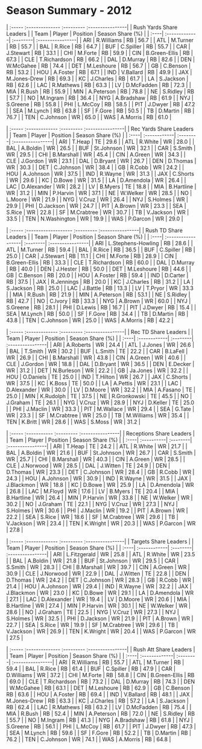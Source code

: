# Season Summary - 2012

| :----- :-------------- :--------- :----------------|
|              Rush Yards Share Leaders              |
| Team | Player        | Position | Season Share (%) |
| :----| :-------------| :--------| :----------------|
| ARI  | R.Williams    | RB       | 56.7             |
| ATL  | M.Turner      | RB       | 55.7             |
| BAL  | R.Rice        | RB       | 64.7             |
| BUF  | C.Spiller     | RB       | 55.7             |
| CAR  | J.Stewart     | RB       | 33.1             |
| CHI  | M.Forte       | RB       | 59.9             |
| CIN  | B.Green-Ellis | RB       | 67.3             |
| CLE  | T.Richardson  | RB       | 66.2             |
| DAL  | D.Murray      | RB       | 82.6             |
| DEN  | W.McGahee     | RB       | 74.4             |
| DET  | M.Leshoure    | RB       | 56.7             |
| GB   | C.Benson      | RB       | 53.2             |
| HOU  | A.Foster      | RB       | 67.1             |
| IND  | V.Ballard     | RB       | 49.9             |
| JAX  | M.Jones-Drew  | RB       | 69.3             |
| KC   | J.Charles     | RB       | 61.7             |
| LA   | S.Jackson     | RB       | 62.6             |
| LAC  | R.Mathews     | RB       | 63.3             |
| LV   | D.McFadden    | RB       | 72.3             |
| MIA  | R.Bush        | RB       | 55.9             |
| MIN  | A.Peterson    | RB       | 78.8             |
| NE   | S.Ridley      | RB       | 57.7             |
| NO   | M.Ingram      | RB       | 36.4             |
| NYG  | A.Bradshaw    | RB       | 61.9             |
| NYJ  | S.Greene      | RB       | 55.8             |
| PHI  | L.McCoy       | RB       | 58.5             |
| PIT  | J.Dwyer       | RB       | 47.2             |
| SEA  | M.Lynch       | RB       | 63.8             |
| SF   | F.Gore        | RB       | 50.5             |
| TB   | D.Martin      | RB       | 76.7             |
| TEN  | C.Johnson     | WR       | 65.0             |
| WAS  | A.Morris      | RB       | 61.0             |

| :----- :------------- :--------- :----------------|
|              Rec Yards Share Leaders              |
| Team | Player       | Position | Season Share (%) |
| :----| :------------| :--------| :----------------|
| ARI  | T.Heap       | TE       | 29.6             |
| ATL  | R.White      | WR       | 28.0             |
| BAL  | A.Boldin     | WR       | 26.5             |
| BUF  | St.Johnson   | WR       | 32.1             |
| CAR  | S.Smith      | WR       | 29.5             |
| CHI  | B.Marshall   | WR       | 45.4             |
| CIN  | A.Green      | WR       | 34.3             |
| CLE  | J.Gordon     | WR       | 23.1             |
| DAL  | D.Bryant     | WR       | 26.7             |
| DEN  | D.Thomas     | WR       | 30.3             |
| DET  | C.Johnson    | WR       | 38.4             |
| GB   | R.Cobb       | WR       | 24.2             |
| HOU  | A.Johnson    | WR       | 37.5             |
| IND  | R.Wayne      | WR       | 31.3             |
| JAX  | C.Shorts     | WR       | 29.6             |
| KC   | D.Bowe       | WR       | 31.5             |
| LA   | D.Amendola   | WR       | 26.4             |
| LAC  | D.Alexander  | WR       | 28.2             |
| LV   | B.Myers      | TE       | 18.8             |
| MIA  | B.Hartline   | WR       | 31.2             |
| MIN  | P.Harvin     | WR       | 37.1             |
| NE   | W.Welker     | WR       | 28.5             |
| NO   | L.Moore      | WR       | 21.9             |
| NYG  | V.Cruz       | WR       | 26.4             |
| NYJ  | S.Holmes     | WR       | 29.9             |
| PHI  | D.Jackson    | WR       | 24.7             |
| PIT  | A.Brown      | WR       | 23.3             |
| SEA  | S.Rice       | WR       | 22.8             |
| SF   | M.Crabtree   | WR       | 30.7             |
| TB   | V.Jackson    | WR       | 33.5             |
| TEN  | N.Washington | WR       | 19.9             |
| WAS  | P.Garcon     | WR       | 29.0             |

| :----- :------------------- :--------- :----------------|
|                  Rush TD Share Leaders                  |
| Team | Player             | Position | Season Share (%) |
| :----| :------------------| :--------| :----------------|
| ARI  | L.Stephens-Howling | RB       | 28.6             |
| ATL  | M.Turner           | RB       | 59.4             |
| BAL  | R.Rice             | RB       | 36.5             |
| BUF  | C.Spiller          | RB       | 25.0             |
| CAR  | J.Stewart          | RB       | 11.1             |
| CHI  | M.Forte            | RB       | 28.9             |
| CIN  | B.Green-Ellis      | RB       | 33.3             |
| CLE  | T.Richardson       | RB       | 60.0             |
| DAL  | D.Murray           | RB       | 40.0             |
| DEN  | J.Hester           | RB       | 50.0             |
| DET  | M.Leshoure         | RB       | 44.6             |
| GB   | C.Benson           | RB       | 20.0             |
| HOU  | A.Foster           | RB       | 59.4             |
| IND  | D.Carter           | RB       | 37.5             |
| JAX  | R.Jennings         | RB       | 20.0             |
| KC   | J.Charles          | RB       | 31.2             |
| LA   | S.Jackson          | RB       | 25.0             |
| LAC  | J.Battle           | RB       | 13.3             |
| LV   | T.Pryor            | WR       | 33.3             |
| MIA  | R.Bush             | RB       | 21.9             |
| MIN  | A.Peterson         | RB       | 53.1             |
| NE   | S.Ridley           | RB       | 42.7             |
| NO   | C.Ivory            | RB       | 33.3             |
| NYG  | A.Brown            | WR       | 60.0             |
| NYJ  | S.Greene           | RB       | 28.1             |
| PHI  | D.Lewis            | RB       | 16.7             |
| PIT  | J.Dwyer            | RB       | 15.4             |
| SEA  | M.Lynch            | RB       | 50.0             |
| SF   | F.Gore             | RB       | 34.4             |
| TB   | D.Martin           | RB       | 43.8             |
| TEN  | C.Johnson          | WR       | 25.0             |
| WAS  | A.Morris           | RB       | 42.2             |

| :----- :------------- :--------- :----------------|
|                Rec TD Share Leaders               |
| Team | Player       | Position | Season Share (%) |
| :----| :------------| :--------| :----------------|
| ARI  | A.Roberts    | WR       | 24.4             |
| ATL  | J.Jones      | WR       | 26.6             |
| BAL  | T.Smith      | WR       | 30.2             |
| BUF  | L.Smith      | TE       | 22.2             |
| CAR  | B.LaFell     | WR       | 26.9             |
| CHI  | B.Marshall   | WR       | 43.8             |
| CIN  | A.Green      | WR       | 40.6             |
| CLE  | J.Gordon     | WR       | 18.8             |
| DAL  | D.Bryant     | WR       | 36.5             |
| DEN  | E.Decker     | WR       | 31.2             |
| DET  | N.Burleson   | WR       | 22.2             |
| GB   | Ja.Jones     | WR       | 32.2             |
| HOU  | O.Daniels    | TE       | 25.0             |
| IND  | T.Hilton     | WR       | 26.7             |
| JAX  | C.Shorts     | WR       | 37.5             |
| KC   | K.Boss       | TE       | 50.0             |
| LA   | A.Pettis     | WR       | 23.1             |
| LAC  | D.Alexander  | WR       | 30.0             |
| LV   | D.Moore      | WR       | 32.2             |
| MIA  | A.Fasano     | TE       | 25.0             |
| MIN  | K.Rudolph    | TE       | 37.5             |
| NE   | R.Gronkowski | TE       | 45.5             |
| NO   | J.Graham     | TE       | 26.1             |
| NYG  | V.Cruz       | WR       | 28.9             |
| NYJ  | D.Keller     | TE       | 25.0             |
| PHI  | J.Maclin     | WR       | 33.3             |
| PIT  | M.Wallace    | WR       | 29.4             |
| SEA  | G.Tate       | WR       | 23.3             |
| SF   | M.Crabtree   | WR       | 25.0             |
| TB   | M.Williams   | WR       | 35.4             |
| TEN  | K.Britt      | WR       | 28.6             |
| WAS  | S.Moss       | WR       | 31.2             |

| :----- :----------- :--------- :----------------|
|             Receptions Share Leaders            |
| Team | Player     | Position | Season Share (%) |
| :----| :----------| :--------| :----------------|
| ARI  | T.Heap     | TE       | 24.2             |
| ATL  | R.White    | WR       | 21.7             |
| BAL  | A.Boldin   | WR       | 21.6             |
| BUF  | St.Johnson | WR       | 26.7             |
| CAR  | S.Smith    | WR       | 25.7             |
| CHI  | B.Marshall | WR       | 40.3             |
| CIN  | A.Green    | WR       | 28.5             |
| CLE  | J.Norwood  | WR       | 28.5             |
| DAL  | J.Witten   | TE       | 24.9             |
| DEN  | D.Thomas   | WR       | 23.3             |
| DET  | C.Johnson  | WR       | 28.4             |
| GB   | R.Cobb     | WR       | 24.3             |
| HOU  | A.Johnson  | WR       | 30.9             |
| IND  | R.Wayne    | WR       | 31.5             |
| JAX  | J.Blackmon | WR       | 18.8             |
| KC   | D.Bowe     | WR       | 25.9             |
| LA   | D.Amendola | WR       | 26.8             |
| LAC  | M.Floyd    | WR       | 17.6             |
| LV   | B.Myers    | TE       | 20.4             |
| MIA  | B.Hartline | WR       | 26.4             |
| MIN  | P.Harvin   | WR       | 33.8             |
| NE   | W.Welker   | WR       | 30.2             |
| NO   | J.Graham   | TE       | 22.1             |
| NYG  | V.Cruz     | WR       | 27.3             |
| NYJ  | S.Holmes   | WR       | 30.6             |
| PHI  | J.Maclin   | WR       | 19.2             |
| PIT  | A.Brown    | WR       | 22.2             |
| SEA  | S.Rice     | WR       | 18.6             |
| SF   | M.Crabtree | WR       | 29.6             |
| TB   | V.Jackson  | WR       | 23.4             |
| TEN  | K.Wright   | WR       | 20.3             |
| WAS  | P.Garcon   | WR       | 27.8             |

| :----- :------------- :--------- :----------------|
|               Targets Share Leaders               |
| Team | Player       | Position | Season Share (%) |
| :----| :------------| :--------| :----------------|
| ARI  | L.Fitzgerald | WR       | 25.8             |
| ATL  | R.White      | WR       | 23.5             |
| BAL  | A.Boldin     | WR       | 21.8             |
| BUF  | St.Johnson   | WR       | 29.5             |
| CAR  | S.Smith      | WR       | 28.3             |
| CHI  | B.Marshall   | WR       | 39.7             |
| CIN  | A.Green      | WR       | 30.9             |
| CLE  | J.Norwood    | WR       | 22.9             |
| DAL  | J.Witten     | TE       | 22.8             |
| DEN  | D.Thomas     | WR       | 24.2             |
| DET  | C.Johnson    | WR       | 28.3             |
| GB   | R.Cobb       | WR       | 21.4             |
| HOU  | A.Johnson    | WR       | 29.4             |
| IND  | R.Wayne      | WR       | 32.2             |
| JAX  | J.Blackmon   | WR       | 23.0             |
| KC   | D.Bowe       | WR       | 29.1             |
| LA   | D.Amendola   | WR       | 27.1             |
| LAC  | D.Alexander  | WR       | 19.4             |
| LV   | D.Moore      | WR       | 20.6             |
| MIA  | B.Hartline   | WR       | 27.4             |
| MIN  | P.Harvin     | WR       | 30.1             |
| NE   | W.Welker     | WR       | 28.6             |
| NO   | J.Graham     | TE       | 22.5             |
| NYG  | V.Cruz       | WR       | 27.3             |
| NYJ  | S.Holmes     | WR       | 32.5             |
| PHI  | D.Jackson    | WR       | 21.9             |
| PIT  | A.Brown      | WR       | 22.7             |
| SEA  | S.Rice       | WR       | 19.9             |
| SF   | M.Crabtree   | WR       | 29.6             |
| TB   | V.Jackson    | WR       | 26.9             |
| TEN  | K.Wright     | WR       | 20.4             |
| WAS  | P.Garcon     | WR       | 27.5             |

| :----- :-------------- :--------- :----------------|
|               Rush Att Share Leaders               |
| Team | Player        | Position | Season Share (%) |
| :----| :-------------| :--------| :----------------|
| ARI  | R.Williams    | RB       | 55.7             |
| ATL  | M.Turner      | RB       | 59.4             |
| BAL  | R.Rice        | RB       | 61.4             |
| BUF  | C.Spiller     | RB       | 47.9             |
| CAR  | D.Williams    | WR       | 37.2             |
| CHI  | M.Forte       | RB       | 58.8             |
| CIN  | B.Green-Ellis | RB       | 69.0             |
| CLE  | T.Richardson  | RB       | 73.2             |
| DAL  | D.Murray      | RB       | 74.3             |
| DEN  | W.McGahee     | RB       | 63.1             |
| DET  | M.Leshoure    | RB       | 62.9             |
| GB   | C.Benson      | RB       | 63.6             |
| HOU  | A.Foster      | RB       | 69.4             |
| IND  | V.Ballard     | RB       | 48.1             |
| JAX  | M.Jones-Drew  | RB       | 63.3             |
| KC   | J.Charles     | RB       | 57.2             |
| LA   | S.Jackson     | RB       | 62.4             |
| LAC  | R.Mathews     | RB       | 63.2             |
| LV   | D.McFadden    | RB       | 75.4             |
| MIA  | R.Bush        | RB       | 52.4             |
| MIN  | A.Peterson    | RB       | 72.0             |
| NE   | S.Ridley      | RB       | 55.7             |
| NO   | M.Ingram      | RB       | 41.3             |
| NYG  | A.Bradshaw    | RB       | 61.8             |
| NYJ  | S.Greene      | RB       | 56.1             |
| PHI  | L.McCoy       | RB       | 61.7             |
| PIT  | J.Dwyer       | RB       | 47.3             |
| SEA  | M.Lynch       | RB       | 59.6             |
| SF   | F.Gore        | RB       | 52.2             |
| TB   | D.Martin      | RB       | 76.2             |
| TEN  | C.Johnson     | WR       | 74.1             |
| WAS  | A.Morris      | RB       | 64.8             |

